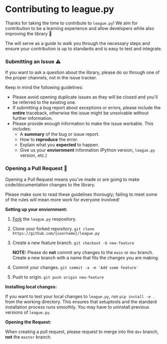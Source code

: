 # Contributing to **league.py**

Thanks for taking the time to contribute to `league.py`! We aim for contribution to be a learning experience and allow developers while also improving the library 🤩

The will serve as a guide to walk you through the necessary steps and ensure your contribution is up to standards and is easy to test and integrate.

### Submitting an Issue ⚠️

If you want to ask a question about the library, please do so through one of the proper channels, not in the issue tracker.

Keep in mind the following guidelines:

+ Please avoid opening duplicate issues as they will be closed and you'll be referred to the existing one.
+ If submitting a bug report about exceptions or errors, please include the **entire** traceback, otherwise the issue might be unsolvable without further information.
+ Please provide enough information to make the issue workable. This includes:
    + A **summary** of the bug or issue report.
    + How to **reproduce** the error.
    + Explain what you **expected** to happen.
    + Give us your **enviornment** information (Python version, `league.py` version, etc.)


### Opening a Pull Request 📝

Opening a Pull Request means you've made or are going to make code/documentation changes to the library.

Please make sure to read these guidelines thorougly; failing to meet some of the rules will mean more work for everyone involved!

**Setting up your enviornment:**

1. [Fork](https://github.com/timothyckl/league.py/fork) the `league.py` respository.
2. Clone your forked repository. `git clone https://github.com/{username}/league.py`
3. Create a new feature branch. `git checkout -b new-feature`

    **NOTE:** Please do **not** commit any changes to the `main` or `dev` branch. Create a new branch with a name that fits the changes you are making.

4. Commit your changes. `git commit -a -m 'Add some feature'`
5. Push to origin. `git push origin new-feature`

**Installing local changes:**

If you want to test your local changes to `league.py`, run `pip install -e .` from the working directory. This ensures that setuptools and the standard installation process runs smoothly. You may have to uninstall previous versions of `league.py`.

**Opening the Request:**

When creating a pull request, please request to merge into the `dev` branch, **not** the `master` branch. 
<!-- The `main` branch is for the latest **stable** version (), so working changes must not be made to that branch. -->